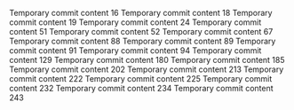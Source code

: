 Temporary commit content 16
Temporary commit content 18
Temporary commit content 19
Temporary commit content 24
Temporary commit content 51
Temporary commit content 52
Temporary commit content 67
Temporary commit content 88
Temporary commit content 89
Temporary commit content 91
Temporary commit content 94
Temporary commit content 129
Temporary commit content 180
Temporary commit content 185
Temporary commit content 202
Temporary commit content 213
Temporary commit content 222
Temporary commit content 225
Temporary commit content 232
Temporary commit content 234
Temporary commit content 243
